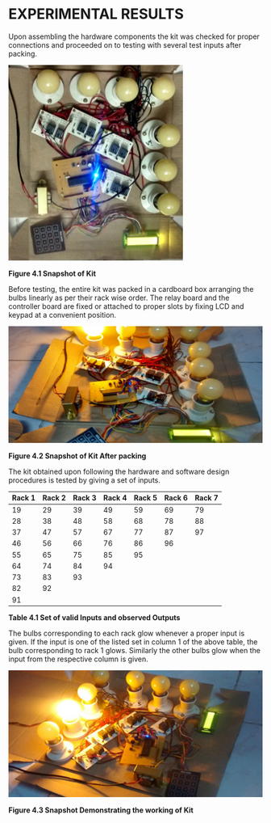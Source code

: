 # EXPERIMENTAL RESULTS

Upon assembling the hardware components the kit was checked for proper connections and proceeded on to testing with several test inputs after packing.

![](<../.gitbook/assets/0 (9).png>)

**Figure 4.1 Snapshot of Kit**

Before testing, the entire kit was packed in a cardboard box arranging the bulbs linearly as per their rack wise order. The relay board and the controller board are fixed or attached to proper slots by fixing LCD and keypad at a convenient position.

![](../.gitbook/assets/1.jpeg)

**Figure 4.2 Snapshot of Kit After packing**

The kit obtained upon following the hardware and software design procedures is tested by giving a set of inputs.

| **Rack 1** | **Rack 2** | **Rack 3** | **Rack 4** | **Rack 5** | **Rack 6** | **Rack 7** |
| ---------- | ---------- | ---------- | ---------- | ---------- | ---------- | ---------- |
| 19         | 29         | 39         | 49         | 59         | 69         | 79         |
| 28         | 38         | 48         | 58         | 68         | 78         | 88         |
| 37         | 47         | 57         | 67         | 77         | 87         | 97         |
| 46         | 56         | 66         | 76         | 86         | 96         |            |
| 55         | 65         | 75         | 85         | 95         |            |            |
| 64         | 74         | 84         | 94         |            |            |            |
| 73         | 83         | 93         |            |            |            |            |
| 82         | 92         |            |            |            |            |            |
| 91         |            |            |            |            |            |            |

**Table 4.1 Set of valid Inputs and observed Outputs**

The bulbs corresponding to each rack glow whenever a proper input is given. If the input is one of the listed set in column 1 of the above table, the bulb corresponding to rack 1 glows. Similarly the other bulbs glow when the input from the respective column is given.

![](../.gitbook/assets/2.jpeg)

**Figure 4.3 Snapshot Demonstrating the working of Kit**
